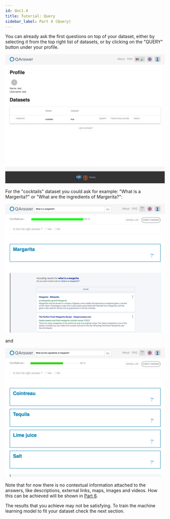 ```yaml
---
id: doc1.4
title: Tutorial: Query
sidebar_label: Part 4 (Query)
---
```


You can already ask the first questions on top of your dataset, either by selecting it from the top right list of datasets, or by clicking on the "QUERY" button
under your profile.

![Profile2](/img/screenshots/Profile2.png)

For the "cocktails" dataset you could ask for example: "What is a Margerita?" or "What are the ingredients of Margerita?":

![Result_Parial0](/img/screenshots/Result_Partial0.png)

and

![Result_Parial1](/img/screenshots/Result_Partial1.png)

Note that for now there is no contextual information attached to the answers, like descriptions, external links, maps, images and videos. How this can be achieved
will be shown in [Part 6](/docs/doc1.6).

The results that you achieve may not be satisfying. To train the machine learning model to fit your dataset check the next section.